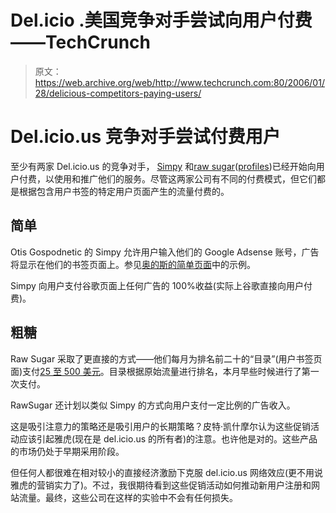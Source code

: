 # Del.icio .美国竞争对手尝试向用户付费——TechCrunch

> 原文：<https://web.archive.org/web/http://www.techcrunch.com:80/2006/01/28/delicious-competitors-paying-users/>

# Del.icio.us 竞争对手尝试付费用户

至少有两家 Del.icio.us 的竞争对手， [Simpy](https://web.archive.org/web/20220820004255/http://www.simpy.com/) 和[raw sugar](https://web.archive.org/web/20220820004255/http://www.rawsugar.com/)([profiles](https://web.archive.org/web/20220820004255/http://www.beta.techcrunch.com/company-index/))已经开始向用户付费，以使用和推广他们的服务。尽管这两家公司有不同的付费模式，但它们都是根据包含用户书签的特定用户页面产生的流量付费的。

## 简单

Otis Gospodnetic 的 Simpy 允许用户输入他们的 Google Adsense 账号，广告将显示在他们的书签页面上。参见[奥的斯的简单页面](https://web.archive.org/web/20220820004255/http://www.simpy.com/user/otis)中的示例。

Simpy 向用户支付谷歌页面上任何广告的 100%收益(实际上谷歌直接向用户付费)。

## 粗糖

 [](https://web.archive.org/web/20220820004255/http://www.rawsugar.com/) Raw Sugar 采取了更直接的方式——他们每月为排名前二十的“目录”(用户书签页面)支付[25 至 500 美元](https://web.archive.org/web/20220820004255/http://www.rawsugar.com/pages/rewardRegister.faces)。目录根据原始流量进行排名，本月早些时候进行了第一次支付。

RawSugar 还计划以类似 Simpy 的方式向用户支付一定比例的广告收入。

这是吸引注意力的策略还是吸引用户的长期策略？皮特·凯什摩尔认为这些促销活动应该引起雅虎(现在是 del.icio.us 的所有者)的注意。也许他是对的。这些产品的市场仍处于早期采用阶段。

但任何人都很难在相对较小的直接经济激励下克服 del.icio.us 网络效应(更不用说雅虎的营销实力了)。不过，我很期待看到这些促销活动如何推动新用户注册和网站流量。最终，这些公司在这样的实验中不会有任何损失。
